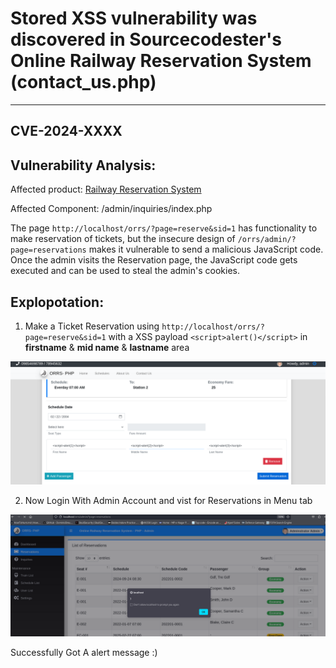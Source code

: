 # Stored XSS vulnerability was discovered in Sourcecodester's Online Railway Reservation System (contact_us.php)
---
## CVE-2024-XXXX

Vulnerability Analysis:
---

Affected product: [Railway Reservation System](https://www.sourcecodester.com/php/15121/online-railway-reservation-system-phpoop-project-free-source-code.html)

Affected Component: /admin/inquiries/index.php

The page `http://localhost/orrs/?page=reserve&sid=1` has functionality to make reservation of tickets, but the insecure design of `/orrs/admin/?page=reservations` makes it vulnerable to send a malicious JavaScript code. Once the admin visits the Reservation page, the JavaScript code gets executed and can be used to steal the admin's cookies.

Explopotation:
---

1. Make a Ticket Reservation using `http://localhost/orrs/?page=reserve&sid=1`  with a XSS payload `<script>alert()</script>` in **firstname** & **mid name** & **lastname** area

![image](https://github.com/gurudattch/CVEs/blob/main/assets/31.png)

2. Now Login With Admin Account and vist for Reservations in Menu tab

![image](https://github.com/gurudattch/CVEs/blob/main/assets/32.png)

Successfully Got A alert message :)
